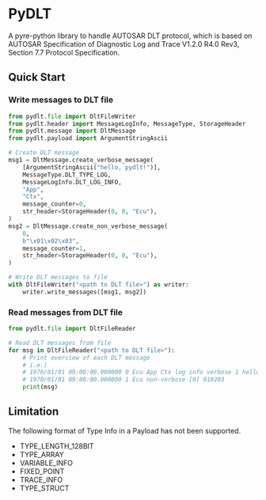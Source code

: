 # PyDLT

A pyre-python library to handle AUTOSAR DLT protocol, which is based on
AUTOSAR Specification of Diagnostic Log and Trace V1.2.0 R4.0 Rev3, Section 7.7 Protocol Specification.

## Quick Start

### Write messages to DLT file

```py
from pydlt.file import DltFileWriter
from pydlt.header import MessageLogInfo, MessageType, StorageHeader
from pydlt.message import DltMessage
from pydlt.payload import ArgumentStringAscii

# Create DLT message
msg1 = DltMessage.create_verbose_message(
    [ArgumentStringAscii("hello, pydlt!")],
    MessageType.DLT_TYPE_LOG,
    MessageLogInfo.DLT_LOG_INFO,
    "App",
    "Ctx",
    message_counter=0,
    str_header=StorageHeader(0, 0, "Ecu"),
)
msg2 = DltMessage.create_non_verbose_message(
    0,
    b"\x01\x02\x03",
    message_counter=1,
    str_header=StorageHeader(0, 0, "Ecu"),
)

# Write DLT messages to file
with DltFileWriter("<path to DLT file>") as writer:
    writer.write_messages([msg1, msg2])
```

### Read messages from DLT file

```py
from pydlt.file import DltFileReader

# Read DLT messages from file
for msg in DltFileReader("<path to DLT file>"):
    # Print overview of each DLT message
    # i.e.)
    # 1970/01/01 09:00:00.000000 0 Ecu App Ctx log info verbose 1 hello, pydlt!
    # 1970/01/01 09:00:00.000000 1 Ecu non-verbose [0] 010203
    print(msg)
```

## Limitation

The following format of Type Info in a Payload has not been supported.

- TYPE_LENGTH_128BIT
- TYPE_ARRAY
- VARIABLE_INFO
- FIXED_POINT
- TRACE_INFO
- TYPE_STRUCT
